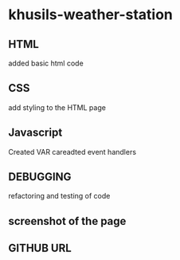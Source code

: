 # khusils-weather-station
## HTML
added basic html code

## CSS 
add styling to the HTML page

## Javascript
Created VAR
careadted event handlers

## DEBUGGING
refactoring and testing of code
## screenshot of the page





## GITHUB URL

